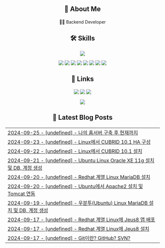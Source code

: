 ## <p align="center">🚀 About Me</p>
<p align="center">👩‍💻 Backend Developer</p>


## <p align="center">🛠️ Skills</p>
<p align="center">
    <img src="https://github-readme-stats.vercel.app/api/top-langs/?username=ssongjunu&layout=compact" />
</p>

<p align="center">
    <img src="https://img.shields.io/badge/Java-007396?style=for-the-badge&logo=java&logoColor=white" />
    <img src="https://img.shields.io/badge/Spring-6DB33F?style=for-the-badge&logo=spring&logoColor=white" />
    <img src="https://img.shields.io/badge/MySQL-4479A1?style=for-the-badge&logo=mysql&logoColor=white" />
    <img src="https://img.shields.io/badge/MariaDB-003545?style=for-the-badge&logo=mariadb&logoColor=white" />
    <img src="https://img.shields.io/badge/JavaScript-F7DF1E?style=for-the-badge&logo=javascript&logoColor=black" />
    <img src="https://img.shields.io/badge/HTML5-E34F26?style=for-the-badge&logo=html5&logoColor=white" />
    <img src="https://img.shields.io/badge/CSS3-1572B6?style=for-the-badge&logo=css3&logoColor=white" />
    <img src="https://img.shields.io/badge/jQuery-0769AD?style=for-the-badge&logo=jquery&logoColor=white" />
</p>

## <p align="center">🔗 Links</p>
<p align="center">
    <a href="https://www.instagram.com/ssongjunu"><img src="https://img.shields.io/badge/Instagram-E4405F?style=for-the-badge&logo=instagram&logoColor=white" /></a>
    <a href="https://bigdwarf.blog"><img src="https://img.shields.io/badge/Tistory-000000?style=for-the-badge&logo=tistory&logoColor=white" /></a>
    <a href="mailto:bigdwarf_@naver.com"><img src="https://img.shields.io/badge/Email-D14836?style=for-the-badge&logo=gmail&logoColor=white" /></a>
</p>

<p align="center">
  <a href="https://hits.seeyoufarm.com"><img src="https://hits.seeyoufarm.com/api/count/incr/badge.svg?url=https%3A%2F%2Fgithub.com%2Fssongjunu%2Fhit-counter&count_bg=%2379C83D&title_bg=%23555555&icon=&icon_color=%23E7E7E7&title=hits&edge_flat=false"/></a>
</p>

## <p align="center">📕 Latest Blog Posts</p>

<table align="center"><tr><td align="left"><a href='https://bigdwarf.blog/31' target='_blank'>2024-09-25 - [undefined] - 나의 홈서버 구축 후 현재까지</a></td></tr><tr><td align="left"><a href='https://bigdwarf.blog/25' target='_blank'>2024-09-23 - [undefined] - Linux에서 CUBRID 10.1 HA 구성</a></td></tr><tr><td align="left"><a href='https://bigdwarf.blog/24' target='_blank'>2024-09-22 - [undefined] - Linux에서 CUBRID 10.1 설치</a></td></tr><tr><td align="left"><a href='https://bigdwarf.blog/23' target='_blank'>2024-09-21 - [undefined] - Ubuntu Linux Oracle XE 11g 설치 및 DB, 계정 생성</a></td></tr><tr><td align="left"><a href='https://bigdwarf.blog/22' target='_blank'>2024-09-20 - [undefined] - Redhat 계열 Linux MariaDB 설치</a></td></tr><tr><td align="left"><a href='https://bigdwarf.blog/20' target='_blank'>2024-09-20 - [undefined] - Ubuntu에서 Apache2 설치 및 Tomcat 연동</a></td></tr><tr><td align="left"><a href='https://bigdwarf.blog/21' target='_blank'>2024-09-19 - [undefined] - 우분투(Ubuntu) Linux MariaDB 설치 및 DB, 계정 생성</a></td></tr><tr><td align="left"><a href='https://bigdwarf.blog/19' target='_blank'>2024-09-17 - [undefined] - Redhat 계열 Linux에 Jeus8 앱 배포</a></td></tr><tr><td align="left"><a href='https://bigdwarf.blog/18' target='_blank'>2024-09-17 - [undefined] - Redhat 계열 Linux에 Jeus8 설치</a></td></tr><tr><td align="left"><a href='https://bigdwarf.blog/30' target='_blank'>2024-09-17 - [undefined] - Git이란? GitHub? SVN?</a></td></tr></table>